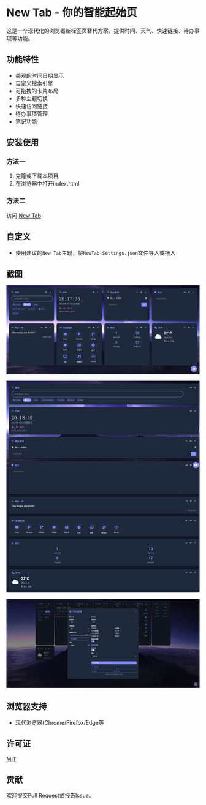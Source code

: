 # New Tab - 你的智能起始页

这是一个现代化的浏览器新标签页替代方案，提供时间、天气、快速链接、待办事项等功能。

## 功能特性

- 美观的时间日期显示
- 自定义搜索引擎
- 可拖拽的卡片布局
- 多种主题切换
- 快速访问链接
- 待办事项管理
- 笔记功能

## 安装使用

### 方法一 
1. 克隆或下载本项目
2. 在浏览器中打开index.html

### 方法二
访问 [New Tab](https://dxj20120122.github.io/NewTab/)

## 自定义

- 使用建议的`New Tab`主题，将`NewTab-Settings.json`文件导入或拖入

## 截图

![截图](screenshot.png)

![截图](screenshot_2.png)

![截图](screenshot_3.png)


## 浏览器支持

- 现代浏览器(Chrome/Firefox/Edge等

## 许可证

[MIT](LICENSE)


## 贡献

欢迎提交Pull Request或报告Issue。